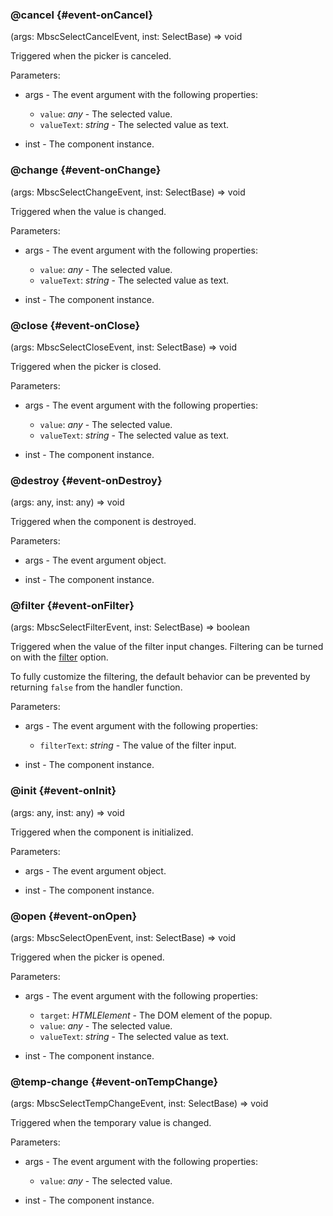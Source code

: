 ### @cancel {#event-onCancel}

(args: MbscSelectCancelEvent, inst: SelectBase) => void


Triggered when the picker is canceled.

Parameters:
 - args - The event argument with the following properties:
   - `value`: *any* - The selected value.
   - `valueText`: *string* - The selected value as text.

 - inst - The component instance.


### @change {#event-onChange}

(args: MbscSelectChangeEvent, inst: SelectBase) => void


Triggered when the value is changed.

Parameters:
 - args - The event argument with the following properties:
   - `value`: *any* - The selected value.
   - `valueText`: *string* - The selected value as text.

 - inst - The component instance.


### @close {#event-onClose}

(args: MbscSelectCloseEvent, inst: SelectBase) => void


Triggered when the picker is closed.

Parameters:
 - args - The event argument with the following properties:
   - `value`: *any* - The selected value.
   - `valueText`: *string* - The selected value as text.

 - inst - The component instance.


### @destroy {#event-onDestroy}

(args: any, inst: any) => void


Triggered when the component is destroyed.

Parameters:
 - args - The event argument object.

 - inst - The component instance.


### @filter {#event-onFilter}

(args: MbscSelectFilterEvent, inst: SelectBase) => boolean


Triggered when the value of the filter input changes.
Filtering can be turned on with the [filter](#opt-filter) option.

To fully customize the filtering, the default behavior can be prevented by returning `false` from the handler function.

Parameters:
 - args - The event argument with the following properties:
   - `filterText`: *string* - The value of the filter input.

 - inst - The component instance.


### @init {#event-onInit}

(args: any, inst: any) => void


Triggered when the component is initialized.

Parameters:
 - args - The event argument object.

 - inst - The component instance.


### @open {#event-onOpen}

(args: MbscSelectOpenEvent, inst: SelectBase) => void


Triggered when the picker is opened.

Parameters:
 - args - The event argument with the following properties:
   - `target`: *HTMLElement* - The DOM element of the popup.
   - `value`: *any* - The selected value.
   - `valueText`: *string* - The selected value as text.

 - inst - The component instance.


### @temp-change {#event-onTempChange}

(args: MbscSelectTempChangeEvent, inst: SelectBase) => void


Triggered when the temporary value is changed.

Parameters:
 - args - The event argument with the following properties:
   - `value`: *any* - The selected value.

 - inst - The component instance.

